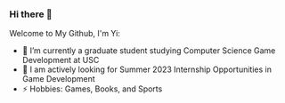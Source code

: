 ### Hi there 👋

Welcome to My Github, I'm Yi:

- 🔭 I’m currently a graduate student studying Computer Science Game Development at USC
- 👀 I am actively looking for Summer 2023 Internship Opportunities in Game Development
- ⚡ Hobbies: Games, Books, and Sports

<!--- [![Anurag's GitHub stats](https://github-readme-stats.vercel.app/api?username=ydaiydai&hide=stars,prs,issues,contribs&theme=tokyonight)](https://github.com/anuraghazra/github-readme-stats)
--->

<!--- [![Top Langs](https://github-readme-stats.vercel.app/api/top-langs/?username=ydaiydai&layout=compact)](https://github.com/anuraghazra/github-readme-stats)
--->
